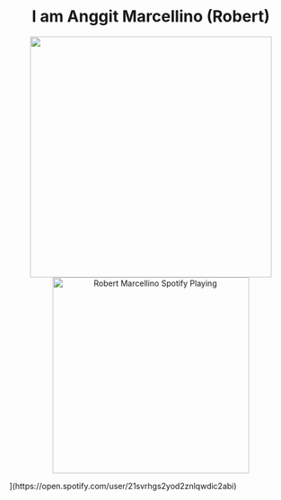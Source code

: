 <h1 align= "center"><b> I am Anggit Marcellino (Robert)</b></h1>

<p align="center">  <img src="https://media.giphy.com/media/jPGMVVCDzfQdeaxm2t/giphy.gif" width="430px">
<img src="https://novatorem-mu.vercel.app/api/spotify" alt="Robert Marcellino Spotify Playing" width="350" /></p>](https://open.spotify.com/user/21svrhgs2yod2znlqwdic2abi)




